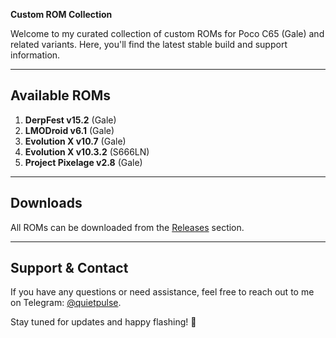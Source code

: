 **Custom ROM Collection**

Welcome to my curated collection of custom ROMs for Poco C65 (Gale) and related variants. Here, you'll find the latest stable build and support information.

---

## Available ROMs

1. **DerpFest v15.2** (Gale)
2. **LMODroid v6.1** (Gale)
3. **Evolution X  v10.7** (Gale)
4. **Evolution X v10.3.2** (S666LN)
5. **Project Pixelage v2.8** (Gale)

---

## Downloads

All ROMs can be downloaded from the [Releases](https://github.com/quietpulse/Custom-ROM-Collections/releases) section.

---

## Support & Contact

If you have any questions or need assistance, feel free to reach out to me on Telegram: [@quietpulse](https://t.me/quietpulse).

Stay tuned for updates and happy flashing! 🎉
